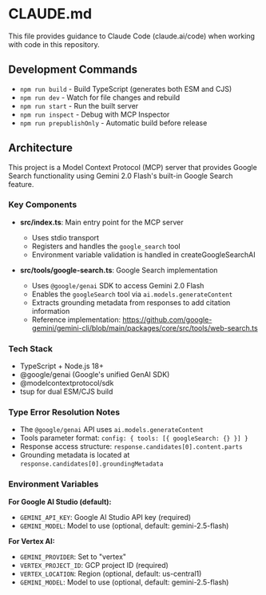 # CLAUDE.md

This file provides guidance to Claude Code (claude.ai/code) when working with code in this repository.

## Development Commands

- `npm run build` - Build TypeScript (generates both ESM and CJS)
- `npm run dev` - Watch for file changes and rebuild
- `npm run start` - Run the built server
- `npm run inspect` - Debug with MCP Inspector
- `npm run prepublishOnly` - Automatic build before release

## Architecture

This project is a Model Context Protocol (MCP) server that provides Google Search functionality using Gemini 2.0 Flash's built-in Google Search feature.

### Key Components

- **src/index.ts**: Main entry point for the MCP server
  - Uses stdio transport
  - Registers and handles the `google_search` tool
  - Environment variable validation is handled in createGoogleSearchAI

- **src/tools/google-search.ts**: Google Search implementation
  - Uses `@google/genai` SDK to access Gemini 2.0 Flash
  - Enables the `googleSearch` tool via `ai.models.generateContent`
  - Extracts grounding metadata from responses to add citation information
  - Reference implementation: https://github.com/google-gemini/gemini-cli/blob/main/packages/core/src/tools/web-search.ts

### Tech Stack

- TypeScript + Node.js 18+
- @google/genai (Google's unified GenAI SDK)
- @modelcontextprotocol/sdk
- tsup for dual ESM/CJS build

### Type Error Resolution Notes

- The `@google/genai` API uses `ai.models.generateContent`
- Tools parameter format: `config: { tools: [{ googleSearch: {} }] }`
- Response access structure: `response.candidates[0].content.parts`
- Grounding metadata is located at `response.candidates[0].groundingMetadata`

### Environment Variables

**For Google AI Studio (default):**
- `GEMINI_API_KEY`: Google AI Studio API key (required)
- `GEMINI_MODEL`: Model to use (optional, default: gemini-2.5-flash)

**For Vertex AI:**
- `GEMINI_PROVIDER`: Set to "vertex"
- `VERTEX_PROJECT_ID`: GCP project ID (required)
- `VERTEX_LOCATION`: Region (optional, default: us-central1)
- `GEMINI_MODEL`: Model to use (optional, default: gemini-2.5-flash)